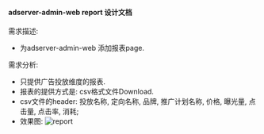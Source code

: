 #### adserver-admin-web report 设计文档

需求描述:

- 为adserver-admin-web 添加报表page.

需求分析:

- 只提供广告投放维度的报表.
- 报表的提供方式是: csv格式文件Download.
- csv文件的header: 投放名称, 定向名称, 品牌, 推广计划名称, 价格, 曝光量, 点击量, 点击率, 消耗;
- 效果图:
   ![report](http://pan.baidu.com/s/1jG4Nkii)